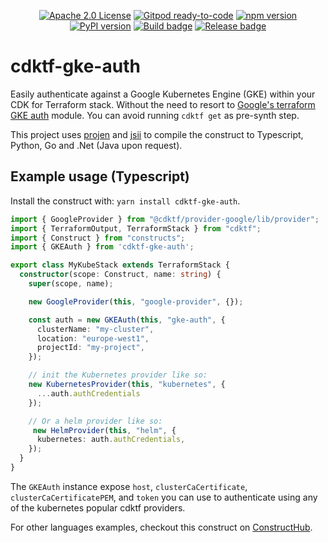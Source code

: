 <p align="center">
  <a href="https://opensource.org/licenses/Apache-2.0"><img src="https://img.shields.io/badge/License-Apache%202.0-yellowgreen.svg" alt="Apache 2.0 License"></a>
  <a href="https://gitpod.io/#https://github.com/01walid/cdktf-gke-auth"><img src="https://img.shields.io/badge/Gitpod-ready--to--code-blue?logo=gitpod" alt="Gitpod ready-to-code"></a>
  <a href="https://www.npmjs.com/package/cdktf-gke-auth"><img src="https://badge.fury.io/js/cdktf-gke-auth.svg" alt="npm version"></a>
  <a href="https://pypi.org/project/cdktf-gke-auth/"><img src="https://badge.fury.io/py/cdktf-gke-auth.svg" alt="PyPI version"></a>
  <a href="https://github.com/01walid/cdktf-gke-auth/actions/workflows/build.yml"><img src="https://github.com/01walid/cdktf-gke-auth/actions/workflows/build.yml/badge.svg" alt="Build badge"></a>
  <a href="https://github.com/01walid/cdktf-gke-auth/actions/workflows/release.yml"><img src="https://github.com/01walid/cdktf-gke-auth/actions/workflows/release.yml/badge.svg" alt="Release badge"></a>
</p>

# cdktf-gke-auth

Easily authenticate against a Google Kubernetes Engine (GKE) within your CDK for Terraform stack. Without the need to
resort to [Google's terraform GKE auth](https://github.com/terraform-google-modules/terraform-google-kubernetes-engine/tree/v26.1.1/modules/auth) module. You can avoid running `cdktf get` as pre-synth step. 

This project uses [projen](https://github.com/projen/projen) and [jsii](https://github.com/aws/jsii) to compile the construct to Typescript, Python, Go and .Net (Java upon request).

## Example usage (Typescript)

Install the construct with: `yarn install cdktf-gke-auth`.

```ts
import { GoogleProvider } from "@cdktf/provider-google/lib/provider";
import { TerraformOutput, TerraformStack } from "cdktf";
import { Construct } from "constructs";
import { GKEAuth } from 'cdktf-gke-auth';

export class MyKubeStack extends TerraformStack {
  constructor(scope: Construct, name: string) {
    super(scope, name);

    new GoogleProvider(this, "google-provider", {});

    const auth = new GKEAuth(this, "gke-auth", {
      clusterName: "my-cluster",
      location: "europe-west1",
      projectId: "my-project",
    });

    // init the Kubernetes provider like so:
    new KubernetesProvider(this, "kubernetes", {
      ...auth.authCredentials
    });

    // Or a helm provider like so:
     new HelmProvider(this, "helm", {
      kubernetes: auth.authCredentials,
    });
  }
}
```

The `GKEAuth` instance expose `host`, `clusterCaCertificate`, `clusterCaCertificatePEM`, and `token` you can use to authenticate using
any of the kubernetes popular cdktf providers.

For other languages examples, checkout this construct on [ConstructHub](https://constructs.dev/packages/cdktf-gke-auth/). 
